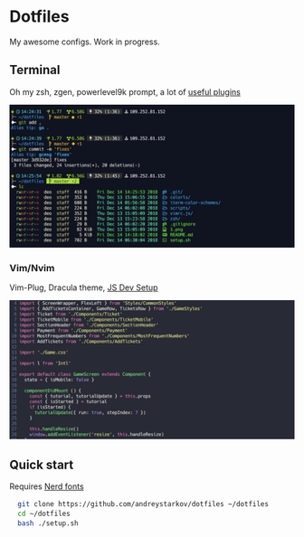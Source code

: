 # Dotfiles

My awesome configs. Work in progress.

## Terminal

  Oh my zsh, zgen, powerlevel9k prompt, a lot of [useful plugins](https://github.com/andreystarkov/dotfiles/blob/master/zsh/zgen_setup.zsh)

![zsh](assets/1.png)

### Vim/Nvim

  Vim-Plug, Dracula theme, [JS Dev Setup](https://github.com/andreystarkov/dotfiles/blob/master/nvim/init.vim)

![nvim](assets/2.png)

## Quick start

Requires [Nerd fonts](https://github.com/ryanoasis/nerd-fonts)

```bash
  git clone https://github.com/andreystarkov/dotfiles ~/dotfiles
  cd ~/dotfiles
  bash ./setup.sh
```
